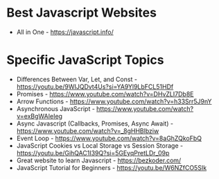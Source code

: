 # Best Javascript Websites

- All in One - https://javascript.info/

# Specific JavaScript Topics
- Differences Between Var, Let, and Const - https://youtu.be/9WIJQDvt4Us?si=YA9Yl9LbFCL51HDf
- Promises - https://www.youtube.com/watch?v=DHvZLI7Db8E
- Arrow Functions - https://www.youtube.com/watch?v=h33Srr5J9nY
- Asynchronous JavaScript - https://www.youtube.com/watch?v=exBgWAIeIeg
- Async Javascript (Callbacks, Promises, Async Await) - https://www.youtube.com/watch?v=_8gHHBlbziw
- Event Loop - https://www.youtube.com/watch?v=8aGhZQkoFbQ
- JavaScript Cookies vs Local Storage vs Session Storage - https://youtu.be/GihQAC1I39Q?si=5GEyqPretLDr_09p
- Great website to learn Javascript - https://bezkoder.com/
- JavaScript Tutorial for Beginners - https://youtu.be/W6NZfCO5SIk
